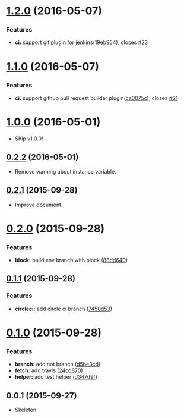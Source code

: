 <a name="1.2.0"></a>
# [1.2.0](https://github.com/packsaddle/ruby-env_branch/compare/v1.1.0...v1.2.0) (2016-05-07)


### Features

* **ci:** support git plugin for jenkins([19eb954](https://github.com/packsaddle/ruby-env_branch/commit/19eb954)), closes [#23](https://github.com/packsaddle/ruby-env_branch/issues/23)



<a name="1.1.0"></a>
# [1.1.0](https://github.com/packsaddle/ruby-env_branch/compare/v1.0.0...v1.1.0) (2016-05-07)


### Features

* **ci:** support github pull request builder plugin([ca0075c](https://github.com/packsaddle/ruby-env_branch/commit/ca0075c)), closes [#21](https://github.com/packsaddle/ruby-env_branch/issues/21)



<a name="1.0.0"></a>
# [1.0.0](https://github.com/packsaddle/ruby-env_branch/compare/v0.2.2...v1.0.0) (2016-05-01)

* Ship v1.0.0!


<a name="0.2.2"></a>
## [0.2.2](https://github.com/packsaddle/ruby-env_branch/compare/v0.2.1...v0.2.2) (2016-05-01)

* Remove warning about instance variable.


<a name="0.2.1"></a>
## [0.2.1](https://github.com/packsaddle/ruby-env_branch/compare/v0.2.0...v0.2.1) (2015-09-28)

* Improve document.


<a name="0.2.0"></a>
# [0.2.0](https://github.com/packsaddle/ruby-env_branch/compare/v0.1.1...v0.2.0) (2015-09-28)


### Features

* **block:** build env branch with block ([83dd640](https://github.com/packsaddle/ruby-env_branch/commit/83dd640))



<a name="0.1.1"></a>
## [0.1.1](https://github.com/packsaddle/ruby-env_branch/compare/v0.1.0...v0.1.1) (2015-09-28)


### Features

* **circleci:** add circle ci branch ([7450d53](https://github.com/packsaddle/ruby-env_branch/commit/7450d53))



<a name="0.1.0"></a>
# [0.1.0](https://github.com/packsaddle/ruby-env_branch/compare/v0.0.1...v0.1.0) (2015-09-28)


### Features

* **branch:** add not branch ([d5be3cd](https://github.com/packsaddle/ruby-env_branch/commit/d5be3cd))
* **fetch:** add travis ([24cd870](https://github.com/packsaddle/ruby-env_branch/commit/24cd870))
* **helper:** add test helper ([d347d9f](https://github.com/packsaddle/ruby-env_branch/commit/d347d9f))



<a name="0.0.1"></a>
## 0.0.1 (2015-09-27)

* Skeleton
